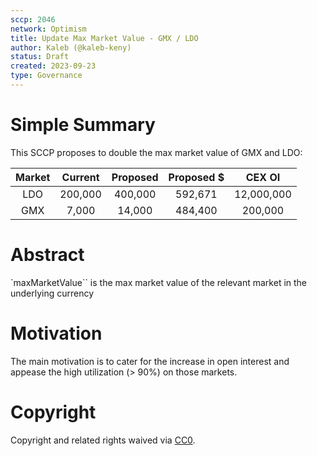 ```yaml
---
sccp: 2046
network: Optimism
title: Update Max Market Value - GMX / LDO
author: Kaleb (@kaleb-keny)
status: Draft
created: 2023-09-23
type: Governance
---
```


# Simple Summary

This SCCP proposes to double the max market value of GMX and LDO:

| **Market** | **Current** | **Proposed** | **Proposed $** | **CEX OI** |
|:----------:|:-----------:|:------------:|:--------------:|:----------:|
|     LDO    |   200,000   |    400,000   |     592,671    | 12,000,000 |
|     GMX    |    7,000    |    14,000    |     484,400    |   200,000  |

# Abstract

`maxMarketValue`` is the max market value of the relevant market in the underlying currency

# Motivation

The main motivation is to cater for the increase in open interest and appease the high utilization (> 90%) on those markets.

# Copyright

Copyright and related rights waived via [CC0](https://creativecommons.org/publicdomain/zero/1.0/).


